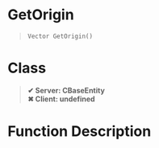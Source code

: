 # GetOrigin
> `Vector GetOrigin()`
# Class
> __✔ Server: CBaseEntity__  
> __✖ Client: undefined__  
# Function Description

